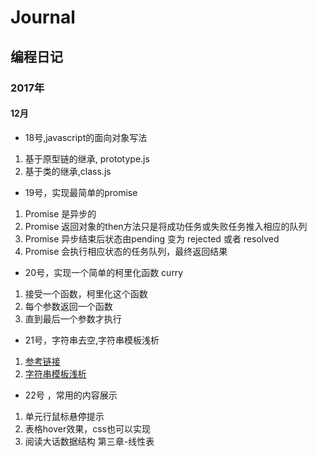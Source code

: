 # Journal

## 编程日记

### 2017年
#### 12月
- 18号,javascript的面向对象写法
1. 基于原型链的继承, prototype.js
2. 基于类的继承,class.js

- 19号，实现最简单的promise
1. Promise 是异步的
2. Promise 返回对象的then方法只是将成功任务或失败任务推入相应的队列
3. Promise 异步结束后状态由pending 变为 rejected 或者 resolved
4. Promise 会执行相应状态的任务队列，最终返回结果

- 20号，实现一个简单的柯里化函数 curry
1. 接受一个函数，柯里化这个函数
2. 每个参数返回一个函数
3. 直到最后一个参数才执行

- 21号，字符串去空,字符串模板浅析
1. [参考链接](https://imququ.com/post/bom-and-javascript-trim.html)
2. [字符串模板浅析](https://juejin.im/post/5a373e096fb9a044fc44d4c9)

- 22号 ，常用的内容展示
1. 单元行鼠标悬停提示
2. 表格hover效果，css也可以实现
3. 阅读大话数据结构 第三章-线性表